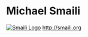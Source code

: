 # Michael Smaili
[![Smaili Logo](http://smaili.org/static/img/smaili.png)](http://smaili.org)
http://smaili.org
